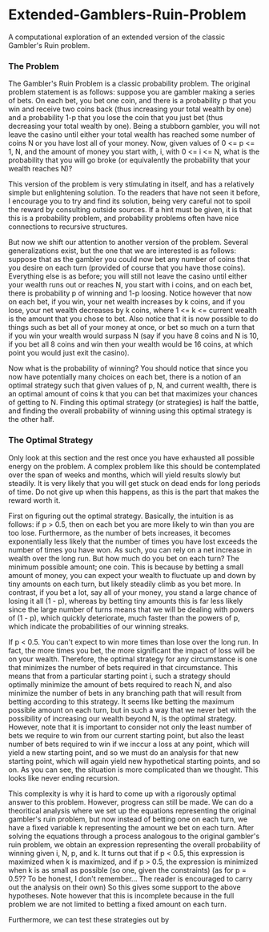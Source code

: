 # Extended-Gamblers-Ruin-Problem
A computational exploration of an extended version of the classic Gambler's Ruin problem.

### The Problem
The Gambler's Ruin Problem is a classic probability problem. The original problem statement is as follows: suppose you are gambler making a series of bets. On each bet, you bet one coin, and there is a probability p that you win and receive two coins back (thus increasing your total wealth by one) and a probability 1-p that you lose the coin that you just bet (thus decreasing your total wealth by one). Being a stubborn gambler, you will not leave the casino until either your total wealth has reached some number of coins N or you have lost all of your money. Now, given values of 0 <= p <= 1, N, and the amount of money you start with, i, with 0 <= i <= N, what is the probability that you will go broke (or equivalently the probability that your wealth reaches N)?

This version of the problem is very stimulating in itself, and has a relatively simple but enlightening solution. To the readers that have not seen it before, I encourage you to try and find its solution, being very careful not to spoil the reward by consulting outside sources. If a hint must be given, it is that this is a probability problem, and probability problems often have nice connections to recursive structures.

But now we shift our attention to another version of the problem. Several generalizations exist, but the one that we are interested is as follows: suppose that as the gambler you could now bet any number of coins that you desire on each turn (provided of course that you have those coins). Everything else is as before; you will still not leave the casino until either your wealth runs out or reaches N, you start with i coins, and on each bet, there is probability p of winning and 1-p loosing. Notice however that now on each bet, if you win, your net wealth increases by k coins, and if you lose, your net wealth decreases by k coins, where 1 <= k <= current wealth is the amount that you chose to bet. Also notice that it is now possible to do things such as bet all of your money at once, or bet so much on a turn that if you win your wealth would surpass N (say if you have 8 coins and N is 10, if you bet all 8 coins and win then your wealth would be 16 coins, at which point you would just exit the casino).

Now what is the probability of winning? You should notice that since you now have potentially many choices on each bet, there is a notion of an optimal strategy such that given values of p, N, and current wealth, there is an optimal amount of coins k that you can bet that maximizes your chances of getting to N. Finding this optimal strategy (or strategies) is half the battle, and finding the overall probability of winning using this optimal strategy is the other half.

### The Optimal Strategy

Only look at this section and the rest once you have exhausted all possible energy on the problem. A complex problem like this should be contemplated over the span of weeks and months, which will yield results slowly but steadily. It is very likely that you will get stuck on dead ends for long periods of time. Do not give up when this happens, as this is the part that makes the reward worth it.

First on figuring out the optimal strategy. Basically, the intuition is as follows: if p > 0.5, then on each bet you are more likely to win than you are too lose. Furthermore, as the number of bets increases, it becomes exponentially less likely that the number of times you have lost exceeds the number of times you have won. As such, you can rely on a net increase in wealth over the long run. But how much do you bet on each turn? The minimum possible amount; one coin. This is because by betting a small amount of money, you can expect your wealth to fluctuate up and down by tiny amounts on each turn, but likely steadily climb as you bet more. In contrast, if you bet a lot, say all of your money, you stand a large chance of losing it all (1 - p), whereas by betting tiny amounts this is far less likely since the large number of turns means that we will be dealing with powers of (1 - p), which quickly deteriorate, much faster than the powers of p, which indicate the probabilities of our winning streaks.

If p < 0.5. You can't expect to win more times than lose over the long run. In fact, the more times you bet, the more significant the impact of loss will be on your wealth. Therefore, the optimal strategy for any circumstance is one that minimizes the number of bets required in that circumstance. This means that from a particular starting point i, such a strategy should optimally minimize the amount of bets required to reach N, and also minimize the number of bets in any branching path that will result from betting according to this strategy. It seems like betting the maximum possible amount on each turn, but in such a way that we never bet with the possibility of increasing our wealth beyond N, is the optimal strategy. However, note that it is important to consider not only the least number of bets we require to win from our current starting point, but also the least number of bets required to win if we inccur a loss at any point, which will yield a new starting point, and so we must do an analysis for that new starting point, which will again yield new hypothetical starting points, and so on. As you can see, the situation is more complicated than we thought. This looks like never ending recursion.

This complexity is why it is hard to come up with a rigorously optimal answer to this problem. However, progress can still be made. We can do a theoritical analysis where we set up the equations representing the original gambler's ruin problem, but now instead of betting one on each turn, we have a fixed variable k representing the amount we bet on each turn. After solving the equations through a process analogous to the original gambler's ruin problem, we obtain an expression representing the overall probability of winning given i, N, p, and k. It turns out that if p < 0.5, this expression is maximized when k is maximized, and if p > 0.5, the expression is minimized when k is as small as possible (so one, given the constraints) (as for p = 0.5?? To be honest, I don't remember... The reader is encouraged to carry out the analysis on their own) So this gives some support to the above hypotheses. Note however that this is incomplete because in the full problem we are not limited to betting a fixed amount on each turn.

Furthermore, we can test these strategies out by

<!-- Problem statement, (discoveries, derivations, function derivations, observations), how to use, unexplored avenues -->
<!-- Incomplete -->

